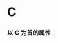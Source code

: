 # C

<script setup> 
    import { Propertys } from '@data/css/property.js'       
    const baseCssUrl = 'https://developer.mozilla.org/zh-CN/docs/Web/CSS/'       
    const { C } = Propertys  
                  
    //下面表格将使用自定义组件               
</script>   


#### 以 C 为首的属性
<template v-for="item in C">
<Mcard :item=item :linkUrl=baseCssUrl></Mcard>
</template>